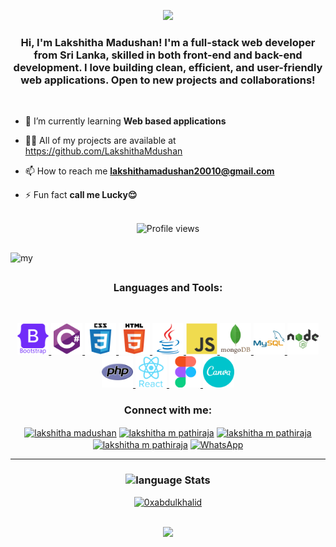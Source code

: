 <p align="center">
<a href="">
<img src="https://readme-typing-svg.herokuapp.com?font=Time+New+Roman&color=cyan&size=25&center=true&vCenter=true&width=600&height=100&lines=Welcome+to+my+Github+Profile😌;nice+to+meet+you😇;Im+a+Full-stack+web+developer🌐;Do+you+need+a+service+from+me❓;Lets+create+something+amazing!😎">
</a></p>

<h3 align="center"> Hi, I'm Lakshitha Madushan! I'm a full-stack web developer from Sri Lanka, skilled in both front-end and back-end development. I love building clean, efficient, and user-friendly web applications. Open to new projects and collaborations!</h3>

<br>

- 🌱 I’m currently learning <strong>Web based applications</strong>

- 👨‍💻 All of my projects are available at <a href="https://github.com/LakshithaMdushan">https://github.com/LakshithaMdushan</a>

- 📫 How to reach me <strong>lakshithamadushan20010@gmail.com</strong>

- ⚡ Fun fact <strong>call me Lucky😌</strong><br><br>

<p align="center">
  <img src="https://komarev.com/ghpvc/?username=LakshithaMdushan&color=blue" alt="Profile views"/>
</p>

## 

![my](https://github.com/user-attachments/assets/e71d80aa-9e51-4db0-bd43-e5f6e5febd32)

## 

<h3 align="center"><b>Languages and Tools:</b></h3>
<br>
<p align="center">
  <a href="https://getbootstrap.com" target="_blank" rel="noreferrer">
    <img src="https://raw.githubusercontent.com/devicons/devicon/master/icons/bootstrap/bootstrap-plain-wordmark.svg" alt="bootstrap" width="50" height="50"/>
  </a>
  <a href="https://www.w3schools.com/cs/" target="_blank" rel="noreferrer">
    <img src="https://raw.githubusercontent.com/devicons/devicon/master/icons/csharp/csharp-original.svg" alt="csharp" width="50" height="50"/>
  </a>
  <a href="https://www.w3schools.com/css/" target="_blank" rel="noreferrer">
    <img src="https://raw.githubusercontent.com/devicons/devicon/master/icons/css3/css3-original-wordmark.svg" alt="css3" width="50" height="50"/>
  </a>
  <a href="https://www.w3.org/html/" target="_blank" rel="noreferrer">
    <img src="https://raw.githubusercontent.com/devicons/devicon/master/icons/html5/html5-original-wordmark.svg" alt="html5" width="50" height="50"/>
  </a>
  <a href="https://www.java.com" target="_blank" rel="noreferrer">
    <img src="https://raw.githubusercontent.com/devicons/devicon/master/icons/java/java-original.svg" alt="java" width="50" height="50"/>
  </a>
  <a href="https://developer.mozilla.org/en-US/docs/Web/JavaScript" target="_blank" rel="noreferrer">
    <img src="https://raw.githubusercontent.com/devicons/devicon/master/icons/javascript/javascript-original.svg" alt="javascript" width="50" height="50"/>
  </a>
  <a href="https://www.mongodb.com/" target="_blank" rel="noreferrer">
    <img src="https://raw.githubusercontent.com/devicons/devicon/master/icons/mongodb/mongodb-original-wordmark.svg" alt="mongodb" width="50" height="50"/>
  </a>
  <a href="https://www.mysql.com/" target="_blank" rel="noreferrer">
    <img src="https://raw.githubusercontent.com/devicons/devicon/master/icons/mysql/mysql-original-wordmark.svg" alt="mysql" width="50" height="50"/>
  </a>
  <a href="https://nodejs.org" target="_blank" rel="noreferrer">
    <img src="https://raw.githubusercontent.com/devicons/devicon/master/icons/nodejs/nodejs-original-wordmark.svg" alt="nodejs" width="50" height="50"/>
  </a>
  <a href="https://www.php.net" target="_blank" rel="noreferrer">
    <img src="https://raw.githubusercontent.com/devicons/devicon/master/icons/php/php-original.svg" alt="php" width="50" height="50"/>
  </a>
  <a href="https://reactjs.org/" target="_blank" rel="noreferrer">
    <img src="https://raw.githubusercontent.com/devicons/devicon/master/icons/react/react-original-wordmark.svg" alt="react" width="50" height="50"/>
  </a>
  <a href="https://www.figma.com/" target="_blank" rel="noreferrer">
  <img src="https://raw.githubusercontent.com/devicons/devicon/master/icons/figma/figma-original.svg" alt="figma" width="50" height="50"/>
</a>
  <a href="https://www.canva.com/" target="_blank" rel="noreferrer">
  <img src="https://raw.githubusercontent.com/devicons/devicon/master/icons/canva/canva-original.svg" alt="canva" width="50" height="50"/>
</a>
</p>

<h3 align="center"><b>Connect with me:</b></h3>
<p align="center">
  <a href="https://twitter.com/LakshithaM2001" target="blank"><img align="center" src="https://raw.githubusercontent.com/rahuldkjain/github-profile-readme-generator/master/src/images/icons/Social/twitter.svg" alt="lakshitha madushan" height="30" width="40" /></a>
  <a href="https://linkedin.com/in/lakshitha m pathiraja" target="blank"><img align="center" src="https://raw.githubusercontent.com/rahuldkjain/github-profile-readme-generator/master/src/images/icons/Social/linked-in-alt.svg" alt="lakshitha m pathiraja" height="30" width="40" /></a>
  <a href="https://fb.com/lakshitha m pathiraja" target="blank"><img align="center" src="https://raw.githubusercontent.com/rahuldkjain/github-profile-readme-generator/master/src/images/icons/Social/facebook.svg" alt="lakshitha m pathiraja" height="30" width="40" /></a>
  <a href="https://instagram.com/lakshitha m pathiraja" target="blank"><img align="center" src="https://raw.githubusercontent.com/rahuldkjain/github-profile-readme-generator/master/src/images/icons/Social/instagram.svg" alt="lakshitha m pathiraja" height="30" width="40" /></a>
  <a href="https://api.whatsapp.com/send/?phone=%2B94711354941&text&app_absent=0" target="blank"><img align="center" src="https://raw.githubusercontent.com/rahuldkjain/github-profile-readme-generator/master/src/images/icons/Social/whatsapp.svg" alt="WhatsApp" height="30" width="40" /></a>
</p>


----

<h3 align="center" style="border-bottom: none; margin-bottom: 0;">
<img src="https://media.giphy.com/media/iY8CRBdQXODJSCERIr/giphy.gif" width="35"><b>language Stats</b></h3>
<br>

<div align="center">
<a href="https://github.com/Lakshitha-M-Pathiraja/">
<img src="https://github-readme-stats.vercel.app/api/top-langs?username=0xabdulkhalid&show_icons=true&locale=en&layout=compact&line_height=20&title_color=7A7ADB&icon_color=2234AE&text_color=D3D3D3&bg_color=0,000000,130F40" width="400"  alt="0xabdulkhalid"/>
</a>
</div>
<br>

<!--Footer--> 
<p align="center">
  <img src="https://capsule-render.vercel.app/api?type=waving&color=gradient&height=65&section=footer"/>
</p>
